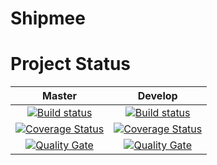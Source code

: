 # Shipmee



# Project Status

| Master | Develop |
| :----: | :---:|
|[![Build status](https://travis-ci.org/Shipmee/Shipmee.svg?branch=master)](https://travis-ci.org/Shipmee/Shipmee)|[![Build status](https://travis-ci.org/Shipmee/Shipmee.svg?branch=develop)](https://travis-ci.org/Shipmee/Shipmee)|
|[![Coverage Status](https://coveralls.io/repos/github/Shipmee/Shipmee/badge.svg)](https://coveralls.io/github/Shipmee/Shipmee)| [![Coverage Status](https://coveralls.io/repos/github/Shipmee/Shipmee/badge.svg?branch=develop)](https://coveralls.io/github/Shipmee/Shipmee?branch=develop)
|[![Quality Gate](https://sonarqube.com/api/badges/gate?key=ISPP:Shipmee)](https://sonarqube.com/dashboard/index/ISPP%3AShipmee)|[![Quality Gate](https://sonarqube.com/api/badges/gate?key=ISPP:Shipmee:develop)](https://sonarqube.com/dashboard/index/ISPP%3AShipmee%3Adevelop)|

